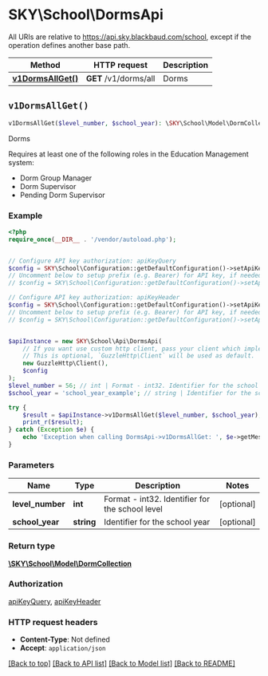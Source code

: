 # SKY\School\DormsApi

All URIs are relative to https://api.sky.blackbaud.com/school, except if the operation defines another base path.

| Method | HTTP request | Description |
| ------------- | ------------- | ------------- |
| [**v1DormsAllGet()**](DormsApi.md#v1DormsAllGet) | **GET** /v1/dorms/all | Dorms |


## `v1DormsAllGet()`

```php
v1DormsAllGet($level_number, $school_year): \SKY\School\Model\DormCollection
```

Dorms

Requires at least one of the following roles in the Education Management system:  <ul><li>Dorm Group Manager</li><li>Dorm Supervisor</li><li>Pending Dorm Supervisor</li></ul>

### Example

```php
<?php
require_once(__DIR__ . '/vendor/autoload.php');


// Configure API key authorization: apiKeyQuery
$config = SKY\School\Configuration::getDefaultConfiguration()->setApiKey('subscription-key', 'YOUR_API_KEY');
// Uncomment below to setup prefix (e.g. Bearer) for API key, if needed
// $config = SKY\School\Configuration::getDefaultConfiguration()->setApiKeyPrefix('subscription-key', 'Bearer');

// Configure API key authorization: apiKeyHeader
$config = SKY\School\Configuration::getDefaultConfiguration()->setApiKey('Bb-Api-Subscription-Key', 'YOUR_API_KEY');
// Uncomment below to setup prefix (e.g. Bearer) for API key, if needed
// $config = SKY\School\Configuration::getDefaultConfiguration()->setApiKeyPrefix('Bb-Api-Subscription-Key', 'Bearer');


$apiInstance = new SKY\School\Api\DormsApi(
    // If you want use custom http client, pass your client which implements `GuzzleHttp\ClientInterface`.
    // This is optional, `GuzzleHttp\Client` will be used as default.
    new GuzzleHttp\Client(),
    $config
);
$level_number = 56; // int | Format - int32. Identifier for the school level
$school_year = 'school_year_example'; // string | Identifier for the school year

try {
    $result = $apiInstance->v1DormsAllGet($level_number, $school_year);
    print_r($result);
} catch (Exception $e) {
    echo 'Exception when calling DormsApi->v1DormsAllGet: ', $e->getMessage(), PHP_EOL;
}
```

### Parameters

| Name | Type | Description  | Notes |
| ------------- | ------------- | ------------- | ------------- |
| **level_number** | **int**| Format - int32. Identifier for the school level | [optional] |
| **school_year** | **string**| Identifier for the school year | [optional] |

### Return type

[**\SKY\School\Model\DormCollection**](../Model/DormCollection.md)

### Authorization

[apiKeyQuery](../../README.md#apiKeyQuery), [apiKeyHeader](../../README.md#apiKeyHeader)

### HTTP request headers

- **Content-Type**: Not defined
- **Accept**: `application/json`

[[Back to top]](#) [[Back to API list]](../../README.md#endpoints)
[[Back to Model list]](../../README.md#models)
[[Back to README]](../../README.md)
